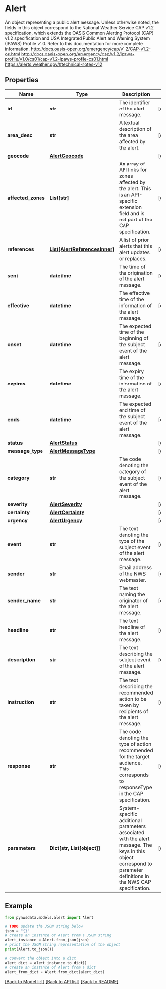 # Alert

An object representing a public alert message. Unless otherwise noted, the fields in this object correspond to the National Weather Service CAP v1.2 specification, which extends the OASIS Common Alerting Protocol (CAP) v1.2 specification and USA Integrated Public Alert and Warning System (IPAWS) Profile v1.0. Refer to this documentation for more complete information. http://docs.oasis-open.org/emergency/cap/v1.2/CAP-v1.2-os.html http://docs.oasis-open.org/emergency/cap/v1.2/ipaws-profile/v1.0/cs01/cap-v1.2-ipaws-profile-cs01.html https://alerts.weather.gov/#technical-notes-v12 

## Properties

Name | Type | Description | Notes
------------ | ------------- | ------------- | -------------
**id** | **str** | The identifier of the alert message. | [optional] 
**area_desc** | **str** | A textual description of the area affected by the alert. | [optional] 
**geocode** | [**AlertGeocode**](AlertGeocode.md) |  | [optional] 
**affected_zones** | **List[str]** | An array of API links for zones affected by the alert. This is an API-specific extension field and is not part of the CAP specification.  | [optional] 
**references** | [**List[AlertReferencesInner]**](AlertReferencesInner.md) | A list of prior alerts that this alert updates or replaces. | [optional] 
**sent** | **datetime** | The time of the origination of the alert message. | [optional] 
**effective** | **datetime** | The effective time of the information of the alert message. | [optional] 
**onset** | **datetime** | The expected time of the beginning of the subject event of the alert message. | [optional] 
**expires** | **datetime** | The expiry time of the information of the alert message. | [optional] 
**ends** | **datetime** | The expected end time of the subject event of the alert message. | [optional] 
**status** | [**AlertStatus**](AlertStatus.md) |  | [optional] 
**message_type** | [**AlertMessageType**](AlertMessageType.md) |  | [optional] 
**category** | **str** | The code denoting the category of the subject event of the alert message. | [optional] 
**severity** | [**AlertSeverity**](AlertSeverity.md) |  | [optional] 
**certainty** | [**AlertCertainty**](AlertCertainty.md) |  | [optional] 
**urgency** | [**AlertUrgency**](AlertUrgency.md) |  | [optional] 
**event** | **str** | The text denoting the type of the subject event of the alert message. | [optional] 
**sender** | **str** | Email address of the NWS webmaster. | [optional] 
**sender_name** | **str** | The text naming the originator of the alert message. | [optional] 
**headline** | **str** | The text headline of the alert message. | [optional] 
**description** | **str** | The text describing the subject event of the alert message. | [optional] 
**instruction** | **str** | The text describing the recommended action to be taken by recipients of the alert message.  | [optional] 
**response** | **str** | The code denoting the type of action recommended for the target audience. This corresponds to responseType in the CAP specification.  | [optional] 
**parameters** | **Dict[str, List[object]]** | System-specific additional parameters associated with the alert message. The keys in this object correspond to parameter definitions in the NWS CAP specification.  | [optional] 

## Example

```python
from pynwsdata.models.alert import Alert

# TODO update the JSON string below
json = "{}"
# create an instance of Alert from a JSON string
alert_instance = Alert.from_json(json)
# print the JSON string representation of the object
print(Alert.to_json())

# convert the object into a dict
alert_dict = alert_instance.to_dict()
# create an instance of Alert from a dict
alert_from_dict = Alert.from_dict(alert_dict)
```
[[Back to Model list]](../README.md#documentation-for-models) [[Back to API list]](../README.md#documentation-for-api-endpoints) [[Back to README]](../README.md)


